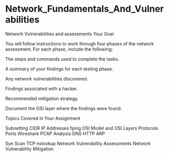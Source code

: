# Network_Fundamentals_And_Vulnerabilities
Network Vulnerabilities and assessments
Your Goal

You will follow instructions to work through four phases of the network assessment. For each phase, include the following:

The steps and commands used to complete the tasks.


A summary of your findings for each testing phase.


Any network vulnerabilities discovered.


Findings associated with a hacker.


Recommended mitigation strategy.


Document the OSI layer where the findings were found.



Topics Covered in Your Assignment

Subnetting
CIDR
IP Addresses
fping
OSI Model and OSI Layers
Protocols
Ports
Wireshark
PCAP Analysis
DNS
HTTP
ARP

Syn Scan
TCP
nslookup
Network Vulnerability Assessments
Network Vulnerability Mitigation
